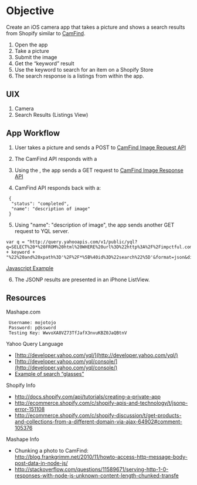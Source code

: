 Objective
===

Create an iOS camera app that takes a picture and shows a search results from Shopify similar to [CamFind](https://itunes.apple.com/us/app/camfind-search-qr-reader-price/id595857716?mt=8). 

1. Open the app
2. Take a picture
3. Submit the image
4. Get the “keyword” result
5. Use the keyword to search for an item on a Shopify Store
6. The search response is a listings from within the app. 


UIX
-
1. Camera
2. Search Results (Listings View)


App Workflow
-
1. User takes a picture and sends a POST to [CamFind Image Request API](https://camfind.p.mashape.com/image_requests/)

2. The CamFind API responds with a <token>

3. Using the <token>, the app sends a GET request to [CamFind Image Response API](https://camfind.p.mashape.com/image_responses/<token>)

4. CamFind API responds back with a:
```language-bash
 {
  "status": "completed",
  "name": "description of image"
 }
```

5. Using "name": "description of image",  the app sends another GET request to YQL server. 
```language-bash
var q = "http://query.yahooapis.com/v1/public/yql?q=SELECT%20*%20FROM%20html%20WHERE%20url%3D%22http%3A%2F%2Fimpctful.com%2Fsearch%3Fx%3D0%26amp%3By%3D0%26amp%3Bq%3D" + keyword + "%22%20and%20xpath%3D'%2F%2F*%5B%40id%3D%22search%22%5D'&format=json&diagnostics=true&callback=?";
```

 [Javascript Example](http://jsbin.com/IhawIwO/16/edit)

6. The JSONP results are presented in an iPhone ListView.


Resources
-

Mashape.com

```language-bash
 Username: mojotojo
 Password: p@ssword
 Testing Key: WwvoXA8VZ73TfJafX3nvuKBZ0JaQBtnV
```


Yahoo Query Language

- [http://developer.yahoo.com/yql/](http://developer.yahoo.com/yql/)
- [http://developer.yahoo.com/yql/console/](http://developer.yahoo.com/yql/console/)
- [Example of search “glasses”](http://developer.yahoo.com/yql/console/?q=SELECT%20*%20FROM%20html%20WHERE%20url%3D%22http%3A%2F%2Fimpctful.com%2Fsearch%3Fx%3D0%26amp%3By%3D0%26amp%3Bq%3Dglasses%22%20and%20xpath%3D'%2F%2F*%5B%40id%3D%22search%22%5D')


Shopify Info

- http://docs.shopify.com/api/tutorials/creating-a-private-app
- http://ecommerce.shopify.com/c/shopify-apis-and-technology/t/jsonp-error-151108
- http://ecommerce.shopify.com/c/shopify-discussion/t/get-products-and-collections-from-a-different-domain-via-ajax-64902#comment-105376


Mashape Info

- Chunking a photo to CamFind: http://blog.frankgrimm.net/2010/11/howto-access-http-message-body-post-data-in-node-js/
- http://stackoverflow.com/questions/11589671/serving-http-1-0-responses-with-node-js-unknown-content-length-chunked-transfe

